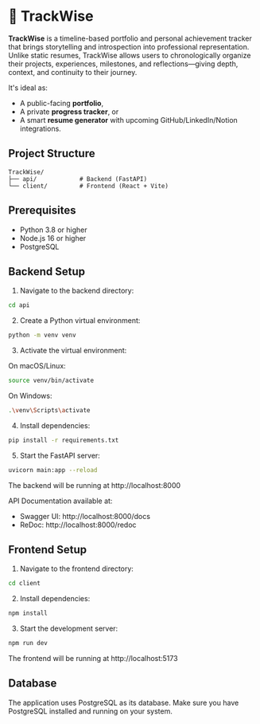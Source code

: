 # 🚀 TrackWise

**TrackWise** is a timeline-based portfolio and personal achievement tracker that brings storytelling and introspection into professional representation. Unlike static resumes, TrackWise allows users to chronologically organize their projects, experiences, milestones, and reflections—giving depth, context, and continuity to their journey.

It's ideal as:
- A public-facing **portfolio**,
- A private **progress tracker**, or
- A smart **resume generator** with upcoming GitHub/LinkedIn/Notion integrations.

## Project Structure

```
TrackWise/
├── api/            # Backend (FastAPI)
└── client/         # Frontend (React + Vite)
```

## Prerequisites

- Python 3.8 or higher
- Node.js 16 or higher
- PostgreSQL

## Backend Setup

1. Navigate to the backend directory:
```bash
cd api
```

2. Create a Python virtual environment:
```bash
python -m venv venv
```

3. Activate the virtual environment:

On macOS/Linux:
```bash
source venv/bin/activate
```

On Windows:
```bash
.\venv\Scripts\activate
```

4. Install dependencies:
```bash
pip install -r requirements.txt
```

5. Start the FastAPI server:
```bash
uvicorn main:app --reload
```

The backend will be running at http://localhost:8000

API Documentation available at:
- Swagger UI: http://localhost:8000/docs
- ReDoc: http://localhost:8000/redoc

## Frontend Setup

1. Navigate to the frontend directory:
```bash
cd client
```

2. Install dependencies:
```bash
npm install
```

3. Start the development server:
```bash
npm run dev
```

The frontend will be running at http://localhost:5173

## Database

The application uses PostgreSQL as its database. Make sure you have PostgreSQL installed and running on your system.
